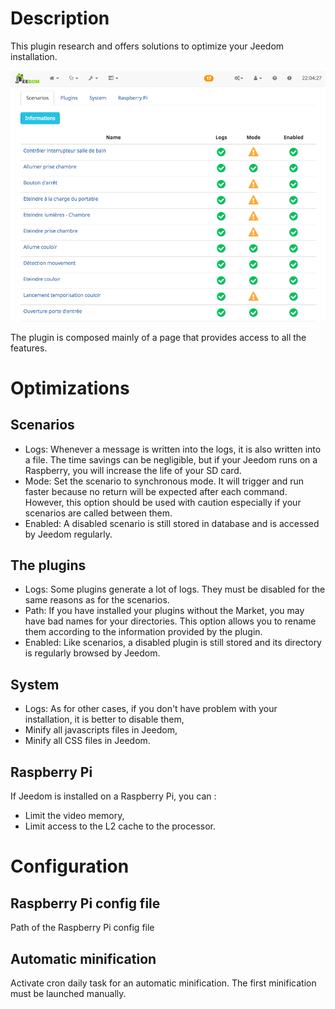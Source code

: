 # Description

This plugin research and offers solutions to optimize your Jeedom installation.

<img src="../images/Screenshot.png" alt="Screenshot" />

The plugin is composed mainly of a page that provides access to all the features.

# Optimizations

## Scenarios

* Logs: Whenever a message is written into the logs, it is also written into a file. The time savings can be negligible, but if your Jeedom runs on a Raspberry, you will increase the life of your SD card.
* Mode: Set the scenario to synchronous mode. It will trigger and run faster because no return will be expected after each command. However, this option should be used with caution especially if your scenarios are called between them.
* Enabled: A disabled scenario is still stored in database and is accessed by Jeedom regularly.

## The plugins

* Logs: Some plugins generate a lot of logs. They must be disabled for the same reasons as for the scenarios.
* Path: If you have installed your plugins without the Market, you may have bad names for your directories. This option allows you to rename them according to the information provided by the plugin.
* Enabled: Like scenarios, a disabled plugin is still stored and its directory is regularly browsed by Jeedom.

## System

* Logs: As for other cases, if you don't have problem with your installation, it is better to disable them,
* Minify all javascripts files in Jeedom,
* Minify all CSS files in Jeedom.

## Raspberry Pi

If Jeedom is installed on a Raspberry Pi, you can : 
* Limit the video memory,
* Limit access to the L2 cache to the processor.

# Configuration

## Raspberry Pi config file
Path of the Raspberry Pi config file

## Automatic minification
Activate cron daily task for an automatic minification.
The first minification must be launched manually.